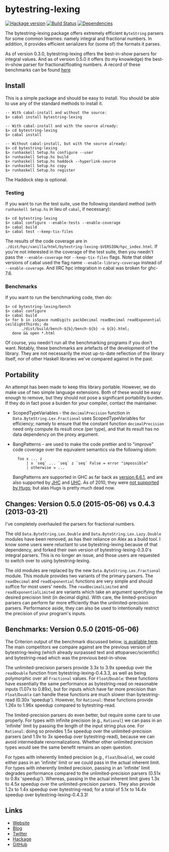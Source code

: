 bytestring-lexing
=================
[![Hackage version](https://img.shields.io/hackage/v/bytestring-lexing.svg?style=flat)](https://hackage.haskell.org/package/bytestring-lexing) 
[![Build Status](https://github.com/wrengr/bytestring-lexing/workflows/ci/badge.svg)](https://github.com/wrengr/bytestring-lexing/actions?query=workflow%3Aci)
[![Dependencies](https://img.shields.io/hackage-deps/v/bytestring-lexing.svg?style=flat)](http://packdeps.haskellers.com/specific?package=bytestring-lexing)

The bytestring-lexing package offers extremely efficient `ByteString`
parsers for some common lexemes: namely integral and fractional
numbers. In addition, it provides efficient serializers for (some
of) the formats it parses.

As of version 0.3.0, bytestring-lexing offers the best-in-show
parsers for integral values. And as of version 0.5.0 it offers (to
my knowledge) the best-in-show parser for fractional/floating
numbers. A record of these benchmarks can be found
[here](http://code.haskell.org/~wren/bytestring-lexing/bench/html)


## Install

This is a simple package and should be easy to install. You should
be able to use any of the standard methods to install it.

    -- With cabal-install and without the source:
    $> cabal install bytestring-lexing
    
    -- With cabal-install and with the source already:
    $> cd bytestring-lexing
    $> cabal install
    
    -- Without cabal-install, but with the source already:
    $> cd bytestring-lexing
    $> runhaskell Setup.hs configure --user
    $> runhaskell Setup.hs build
    $> runhaskell Setup.hs haddock --hyperlink-source
    $> runhaskell Setup.hs copy
    $> runhaskell Setup.hs register

The Haddock step is optional.


### Testing

If you want to run the test suite, use the following standard method
(with `runhaskell Setup.hs` in lieu of `cabal`, if necessary):

    $> cd bytestring-lexing
    $> cabal configure --enable-tests --enable-coverage
    $> cabal build
    $> cabal test --keep-tix-files

The results of the code coverage are in
`./dist/hpc/vanilla/html/bytestring-lexing-$VERSION/hpc_index.html`.
If you're not interested in the coverage of the test suite, then
you needn't pass the `--enable-coverage` nor `--keep-tix-files`
flags. Note that older versions of cabal used the flag name
`--enable-library-coverage` instead of `--enable-coverage`. And
IIRC hpc integration in cabal was broken for ghc-7.6.


### Benchmarks

If you want to run the benchmarking code, then do:

    $> cd bytestring-lexing/bench
    $> cabal configure
    $> cabal build
    $> for b in isSpace numDigits packDecimal readDecimal readExponential ceilEightThirds; do
           ./dist/build/bench-${b}/bench-${b} -o ${b}.html;
       done && open *.html

Of course, you needn't run all the benchmarking programs if you
don't want. Notably, these benchmarks are artefacts of the development
of the library. They are not necessarily the most up-to-date
reflection of the library itself, nor of other Haskell libraries
we've compared against in the past.


## Portability

An attempt has been made to keep this library portable. However,
we do make use of two simple language extensions. Both of these
would be easy enough to remove, but they should not pose a significant
portability burden. If they do in fact pose a burden for your
compiler, contact the maintainer.

* ScopedTypeVariables - the `decimalPrecision` function in
    `Data.ByteString.Lex.Fractional` uses ScopedTypeVariables for
    efficiency; namely to ensure that the constant function
    `decimalPrecision` need only compute its result once (per type),
    and that its result has no data dependency on the proxy argument.
* BangPatterns - are used to make the code prettier and to "improve"
    code coverage over the equivalent semantics via the following
    idiom:
    
        foo x ... z
            | x `seq` ... `seq` z `seq` False = error "impossible"
            | otherwise = ...
    
    BangPatterns are supported in GHC as far back as [version
    6.6.1][ghc-bangpatterns], and are also supported by
    [JHC][jhc-bangpatterns] and [UHC][uhc-bangpatterns]. As of 2010,
    they were [not supported by Hugs][hugs-bangpatterns]; but alas
    Hugs is pretty much dead now.

[ghc-bangpatterns]: 
    https://downloads.haskell.org/~ghc/6.6.1/docs/html/users_guide/sec-bang-patterns.html
[jhc-bangpatterns]:
    http://repetae.net/computer/jhc/manual.html#code-options
[uhc-bangpatterns]:
    https://github.com/UU-ComputerScience/uhc-js/issues/1
[hugs-bangpatterns]: 
    https://mail.haskell.org/pipermail/haskell-cafe/2010-July/079946.html


## Changes: Version 0.5.0 (2015-05-06) vs 0.4.3 (2013-03-21)

I've completely overhauled the parsers for fractional numbers.

The old `Data.ByteString.Lex.Double` and `Data.ByteString.Lex.Lazy.Double`
modules have been removed, as has their reliance on Alex as a build
tool. I know some users were reluctant to use bytestring-lexing
because of that dependency, and forked their own version of
bytestring-lexing-0.3.0's integral parsers. This is no longer an
issue, and those users are requested to switch over to using
bytestring-lexing.

The old modules are replaced by the new `Data.ByteString.Lex.Fractional`
module. This module provides two variants of the primary parsers.
The `readDecimal` and `readExponential` functions are very simple
and should suffice for most users' needs. The `readDecimalLimited`
and `readExponentialLimited` are variants which take an argument
specifying the desired precision limit (in decimal digits). With
care, the limited-precision parsers can perform far more efficiently
than the unlimited-precision parsers. Performance aside, they can
also be used to intentionally restrict the precision of your program's
inputs.


## Benchmarks: Version 0.5.0 (2015-05-06)

The Criterion output of the benchmark discussed below, [is available
here](http://code.haskell.org/~wren/bytestring-lexing/bench/html/readExponential-0.5.0_ereshkigal.html).
The main competitors we compare against are the previous version
of bytestring-lexing (which already surpassed text and
attoparsec/scientific) and bytestring-read which was the previous
best-in-show.

The unlimited-precision parsers provide 3.3x to 3.9x speedup over
the `readDouble` function from bytestring-lexing-0.4.3.3, as well
as being polymorphic over all `Fractional` values. For `Float`/`Double`:
these functions have essentially the same performance as bytestring-read
on reasonable inputs (1.07x to 0.89x), but for inputs which have
far more precision than `Float`/`Double` can handle these functions
are much slower than bytestring-read (0.30x 'speedup'). However,
for `Rational`: these functions provide 1.26x to 1.96x speedup
compared to bytestring-read.

The limited-precision parsers do even better, but require some care
to use properly. For types with infinite precision (e.g., `Rational`)
we can pass in an 'infinite' limit by passing the length of the
input string plus one. For `Rational`: doing so provides 1.5x speedup
over the unlimited-precision parsers (and 1.9x to 3x speedup over
bytestring-read), because we can avoid intermediate renormalizations.
Whether other unlimited precision types would see the same benefit
remains an open question.

For types with inherently limited precision (e.g., `Float`/`Double`),
we could either pass in an 'infinite' limit or we could pass in the
actual inherent limit. For types with inherently limited precision,
passing in an 'infinite' limit degrades performance compared to the
unlimited-precision parsers (0.51x to 0.8x 'speedup'). Whereas,
passing in the actual inherent limit gives 1.3x to 4.5x speedup
over the unlimited-precision parsers. They also provide 1.2x to
1.4x speedup over bytestring-read; for a total of 5.1x to 14.4x
speedup over bytestring-lexing-0.4.3.3!


## Links

* [Website](https://wrengr.org/)
* [Blog](http://winterkoninkje.dreamwidth.org/)
* [Twitter](https://twitter.com/wrengr)
* [Hackage](http://hackage.haskell.org/package/bytestring-lexing)
* [GitHub](https://github.com/wrengr/bytestring-lexing)
